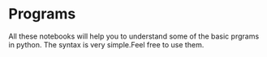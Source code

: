 # Programs

All these notebooks will help you to understand some of the basic prgrams in python. The syntax is very simple.Feel free to use them.
